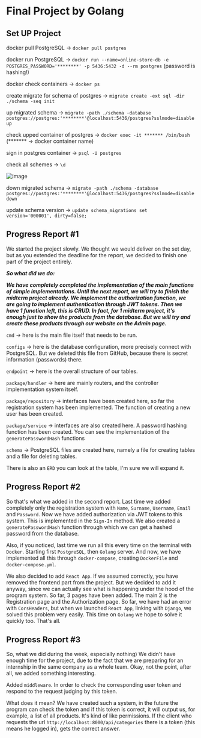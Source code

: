 # Final Project by Golang

## Set UP Project

docker pull PostgreSQL -> `docker pull postgres`

docker run PostgreSQL -> `docker run --name=online-store-db -e POSTGRES_PASSWORD='********' -p 5436:5432 -d --rm postgres` (password is hashing!)

docker check containers -> `docker ps`

create migrate for schema of postgres -> `migrate create -ext sql -dir ./schema -seq init`

up migrated schema -> `migrate -path ./schema -database postgres://postgres:'********'@localhost:5436/postgres?sslmode=disable up`

check upped container of postgres -> `docker exec -it ******* /bin/bash` (******* -> docker container name)

sign in postgres container -> `psql -U postgres`

check all schemes -> `\d`

![image](https://user-images.githubusercontent.com/90419990/218040724-b1e82320-e7ef-4f34-a598-a046e35679fa.png)

down migrated schema -> `migrate -path ./schema -database postgres://postgres:'********'@localhost:5436/postgres?sslmode=disable down`

update schema version -> `update schema_migrations set version='000001', dirty=false;`



## Progress Report #1

We started the project slowly. We thought we would deliver on the set day, but as you extended the deadline for the report, we decided to finish one part of the project entirely. 

***So what did we do:***

***We have completely completed the implementation of the main functions of simple implementations. Until the next report, we will try to finish the midterm project already. We implement the authorization function, we are going to implement authentication through JWT tokens. Then we have 1 function left, this is CRUD. In fact, for 1 midterm project, it's enough just to show the products from the database. But we will try and create these products through our website on the Admin page.***

`cmd` -> here is the main file itself that needs to be run.

`configs` -> here is the database configuration, more precisely connect with PostgreSQL. But we deleted this file from GitHub, because there is secret information (passwords) there.

`endpoint` -> here is the overall structure of our tables.

`package/handler` -> here are mainly routers, and the controller implementation system itself.

`package/repository` -> interfaces have been created here, so far the registration system has been implemented. The function of creating a new user has been created.

`package/service` -> interfaces are also created here. A password hashing function has been created. You can see the implementation of the `generatePasswordHash` functions

`schema` -> PostgreSQL files are created here, namely a file for creating tables and a file for deleting tables.

There is also an `ERD` you can look at the table, I'm sure we will expand it.




## Progress Report #2

So that's what we added in the second report. Last time we added completely only the registration system with `Name`, `Surname`, `Username`, `Email` and `Password`. Now we have added authorization via JWT tokens to this system. This is implemented in the `Sign-In` method. We also created a `generatePasswordHash` function through which we can get a hashed password from the database.

Also, if you noticed, last time we run all this every time on the terminal with `Docker`. Starting first `PostgreSQL`, then `Golang` server. And now, we have implemented all this through `docker-compose`, creating `DockerFile` and `docker-compose.yml`.

We also decided to add `React App`. If we assumed correctly, you have removed the frontend part from the project. But we decided to add it anyway, since we can actually see what is happening under the hood of the program system.
So far, 3 pages have been added. The main 2 is the Registration page and the Authorization page. So far, we have had an error with `CorsHeaders`, but when we launched `React App`, linking with `Django`, we solved this problem very easily. This time on `Golang` we hope to solve it quickly too. That's all.


## Progress Report #3

So, what we did during the week, especially nothing) We didn't have enough time for the project, due to the fact that we are preparing for an internship in the same company as a whole team. Okay, not the point, after all, we added something interesting.

Added `middleware`. In order to check the corresponding user token and respond to the request judging by this token.

What does it mean? We have created such a system, in the future the program can check the token and if this token is correct, it will output us, for example, a list of all products. It's kind of like permissions. If the client who requests the url `http://localhost:8000/api/categories` there is a token (this means he logged in), gets the correct answer.
